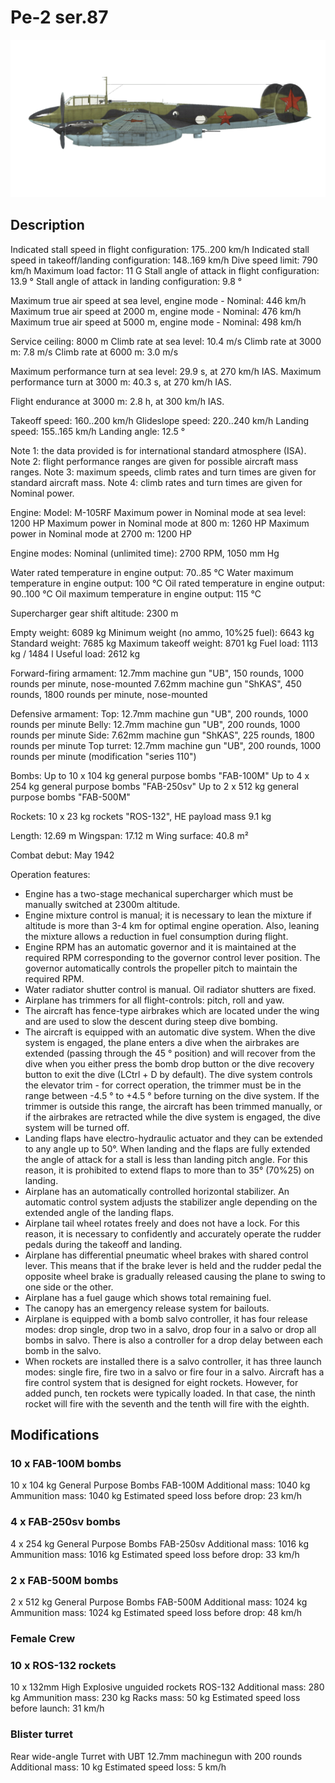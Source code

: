 # Pe-2 ser.87

![pe2s87](../images/pe2s87.png)

## Description

Indicated stall speed in flight configuration: 175..200 km/h
Indicated stall speed in takeoff/landing configuration: 148..169 km/h
Dive speed limit: 790 km/h
Maximum load factor: 11 G
Stall angle of attack in flight configuration: 13.9 °
Stall angle of attack in landing configuration: 9.8 °

Maximum true air speed at sea level, engine mode - Nominal: 446 km/h
Maximum true air speed at 2000 m, engine mode - Nominal: 476 km/h
Maximum true air speed at 5000 m, engine mode - Nominal: 498 km/h

Service ceiling: 8000 m
Climb rate at sea level: 10.4 m/s
Climb rate at 3000 m: 7.8 m/s
Climb rate at 6000 m: 3.0 m/s

Maximum performance turn at sea level: 29.9 s, at 270 km/h IAS.
Maximum performance turn at 3000 m: 40.3 s, at 270 km/h IAS.

Flight endurance at 3000 m: 2.8 h, at 300 km/h IAS.

Takeoff speed: 160..200 km/h
Glideslope speed: 220..240 km/h
Landing speed: 155..165 km/h
Landing angle: 12.5 °

Note 1: the data provided is for international standard atmosphere (ISA).
Note 2: flight performance ranges are given for possible aircraft mass ranges.
Note 3: maximum speeds, climb rates and turn times are given for standard aircraft mass.
Note 4: climb rates and turn times are given for Nominal power.

Engine:
Model: M-105RF
Maximum power in Nominal mode at sea level: 1200 HP
Maximum power in Nominal mode at 800 m: 1260 HP
Maximum power in Nominal mode at 2700 m: 1200 HP

Engine modes:
Nominal (unlimited time): 2700 RPM, 1050 mm Hg

Water rated temperature in engine output: 70..85 °C
Water maximum temperature in engine output: 100 °C
Oil rated temperature in engine output: 90..100 °C
Oil maximum temperature in engine output: 115 °C

Supercharger gear shift altitude: 2300 m

Empty weight: 6089 kg
Minimum weight (no ammo, 10%25 fuel): 6643 kg
Standard weight: 7685 kg
Maximum takeoff weight: 8701 kg
Fuel load: 1113 kg / 1484 l
Useful load: 2612 kg

Forward-firing armament:
12.7mm machine gun "UB", 150 rounds, 1000 rounds per minute, nose-mounted
7.62mm machine gun "ShKAS", 450 rounds, 1800 rounds per minute, nose-mounted

Defensive armament:
Top: 12.7mm machine gun "UB", 200 rounds, 1000 rounds per minute
Belly: 12.7mm machine gun "UB", 200 rounds, 1000 rounds per minute
Side: 7.62mm machine gun "ShKAS", 225 rounds, 1800 rounds per minute
Top turret: 12.7mm machine gun "UB", 200 rounds, 1000 rounds per minute (modification "series 110")

Bombs:
Up to 10 x 104 kg general purpose bombs "FAB-100M"
Up to 4 x 254 kg general purpose bombs "FAB-250sv"
Up to 2 x 512 kg general purpose bombs "FAB-500M"

Rockets:
10 x 23 kg rockets "ROS-132", HE payload mass 9.1 kg

Length: 12.69 m
Wingspan: 17.12 m
Wing surface: 40.8 m²

Combat debut: May 1942

Operation features:
- Engine has a two-stage mechanical supercharger which must be manually switched at 2300m altitude.
- Engine mixture control is manual; it is necessary to lean the mixture if altitude is more than 3-4 km for optimal engine operation. Also, leaning the mixture allows a reduction in fuel consumption during flight.
- Engine RPM has an automatic governor and it is maintained at the required RPM corresponding to the governor control lever position. The governor automatically controls the propeller pitch to maintain the required RPM.
- Water radiator shutter control is manual. Oil radiator shutters are fixed.
- Airplane has trimmers for all flight-controls: pitch, roll and yaw.
- The aircraft has fence-type airbrakes which are located under the wing and are used to slow the descent during steep dive bombing.
- The aircraft is equipped with an automatic dive system. When the dive system is engaged, the plane enters a dive when the airbrakes are extended (passing through the 45 ° position) and will recover from the dive when you either press the bomb drop button or the dive recovery button to exit the dive (LCtrl + D by default). The dive system controls the elevator trim - for correct operation, the trimmer must be in the range between -4.5 ° to +4.5 ° before turning on the dive system. If the trimmer is outside this range, the aircraft has been trimmed manually, or if the airbrakes are retracted while the dive system is engaged, the dive system will be turned off.
- Landing flaps have electro-hydraulic actuator and they can be extended to any angle up to 50°. When landing and the flaps are fully extended the angle of attack for a stall is less than landing pitch angle. For this reason, it is prohibited to extend flaps to more than to 35° (70%25) on landing.
- Airplane has an automatically controlled horizontal stabilizer. An automatic control system adjusts the stabilizer angle depending on the extended angle of the landing flaps.
- Airplane tail wheel rotates freely and does not have a lock. For this reason, it is necessary to confidently and accurately operate the rudder pedals during the takeoff and landing.
- Airplane has differential pneumatic wheel brakes with shared control lever. This means that if the brake lever is held and the rudder pedal the opposite wheel brake is gradually released causing the plane to swing to one side or the other.
- Airplane has a fuel gauge which shows total remaining fuel.
- The canopy has an emergency release system for bailouts.
- Airplane is equipped with a bomb salvo controller, it has four release modes: drop single, drop two in a salvo, drop four in a salvo or drop all bombs in salvo. There is also a controller for a drop delay between each bomb in the salvo.
- When rockets are installed there is a salvo controller, it has three launch modes: single fire, fire two in a salvo or fire four in a salvo. Aircraft has a fire control system that is designed for eight rockets. However, for added punch, ten rockets were typically loaded. In that case, the ninth rocket will fire with the seventh and the tenth will fire with the eighth.

## Modifications


### 10 x FAB-100M bombs

10 x 104 kg General Purpose Bombs FAB-100M
Additional mass: 1040 kg
Ammunition mass: 1040 kg
Estimated speed loss before drop: 23 km/h


### 4 x FAB-250sv bombs

4 x 254 kg General Purpose Bombs FAB-250sv
Additional mass: 1016 kg
Ammunition mass: 1016 kg
Estimated speed loss before drop: 33 km/h


### 2 x FAB-500M bombs

2 x 512 kg General Purpose Bombs FAB-500M
Additional mass: 1024 kg
Ammunition mass: 1024 kg
Estimated speed loss before drop: 48 km/h


### Female Crew


### 10 x ROS-132 rockets

10 x 132mm High Explosive unguided rockets ROS-132
Additional mass: 280 kg
Ammunition mass: 230 kg
Racks mass: 50 kg
Estimated speed loss before launch: 31 km/h


### Blister turret

Rear wide-angle Turret with UBT 12.7mm machinegun with 200 rounds
Additional mass: 10 kg
Estimated speed loss: 5 km/h